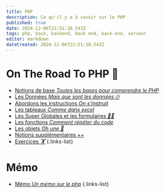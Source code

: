 ```yaml
---
title: PHP
description: Ce qu'il y a à savoir sur le PHP
published: true
date: 2024-12-06T22:51:10.543Z
tags: php, back, backend, back end, back-end, serveur
editor: markdown
dateCreated: 2024-12-06T22:51:10.543Z
---
```


# On The Road To PHP 💪

- [Notions de base *Toutes les bases pour comprendre le PHP*](/php/notion)
- [Les Données *Mais que sont les données 🙄*](/php/data)
- [Abordons les instructions *On s'instruit*](/php/instructions)
- [Les tableaux *Comme dans excel*](/php/array)
- [Les Super Globales et les formulaires *🐱‍🏍*](/php/superglobal)
- [Les fonctions *Comment répéter du code*](/php/functions)
- [Les objets *Oh une 🚗*](/php/objects)
- [Notions supplémentaires *++*](/php/plus)
- [Exercices *🏋️*](/php/exercices)
{.links-list}

# Mémo
- [Mémo *Un mémo sur le php*](/php/memo)
{.links-list}
